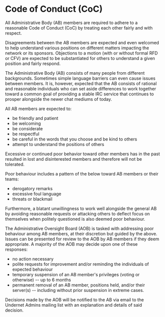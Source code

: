 # Code of Conduct (CoC)

All Administrative Body (AB) members are required to adhere to a 
reasonable Code of Conduct (CoC) by treating each other fairly and
with respect.

Disagreements between the AB members are expected and even welcomed to
help understand various positions on different matters impacting the
network or its sponsors. Objections to a motion (with or without
formal RFD or CFV) are expected to be substantiated for others to
understand a given position and fairly respond.

The Administrative Body (AB) consists of many people from different
backgrounds. Sometimes simple language barriers can even cause issues
between members. It is, however, expected that the AB consists of
rational and reasonable individuals who can set aside differences to
work together toward a common goal of providing a stable IRC service
that continues to prosper alongside the newer chat mediums of today.

All AB members are expected to:

-   be friendly and patient
-   be welcoming
-   be considerate
-   be respectful
-   be careful in the words that you choose and be kind to others
-   attempt to understand the positions of others

Excessive or continued poor behavior toward other members has in the
past resulted in lost and disinterested members and therefore will not
be tolerated.

Poor behaviour includes a pattern of the below toward AB members or
their teams:

-   derogatory remarks
-   excessive foul language
-   threats or blackmail

Furthermore, a blatant unwillingness to work well alongside the
general AB by avoiding reasonable requests or attacking others to
deflect focus on themselves when politely questioned is also deemed
poor behaviour.

The Administrative Oversight Board (AOB) is tasked with addressing
poor behaviour among AB members, at their discretion but guided by the
above. Issues can be presented for review to the AOB by AB members if
they deem appropriate. A majority of the AOB may decide upon one of
these responses:

-   no action necessary
-   polite requests for improvement and/or reminding the individuals of
    expected behaviour
-   temporary suspension of an AB member's privileges (voting or
    otherwise) -- up to 6 months
-   permanent removal of an AB member, positions held, and/or their
    server(s) -- including without prior suspension in extreme cases.

Decisions made by the AOB will be notified to the AB via email to the
Undernet Admins mailing list with an explanation and details of said
decision.
